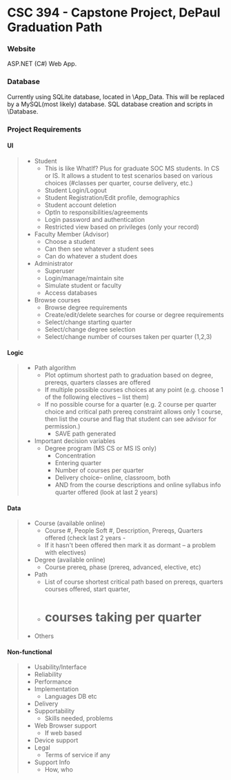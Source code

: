﻿# CSC 394 - Capstone Project, DePaul Graduation Path

### Website
ASP.NET (C#) Web App.

### Database
Currently using SQLite database, located in \App_Data. This will be replaced by a MySQL(most likely) database. SQL database creation and scripts in \Database.

### Project Requirements
#### UI
> * Student
>   * This is like WhatIf? Plus for graduate SOC MS students. In CS or IS.  It allows a student to test scenarios based on various choices (#classes per quarter, course delivery, etc.)
>   * Student Login/Logout
>   * Student Registration/Edit profile, demographics
>   * Student account deletion
>   * OptIn to responsibilities/agreements
>   * Login password and authentication
>   * Restricted view based on privileges (only your record)
> * Faculty Member (Advisor)
>   * Choose a student
>   * Can then see whatever a student sees
>   * Can do whatever a student does
> * Administrator
>   * Superuser
>   * Login/manage/maintain site
>   * Simulate student or faculty
>   * Access databases
> * Browse courses
>   * Browse degree requirements
>   * Create/edit/delete searches for course or degree requirements
>   * Select/change starting quarter
>   * Select/change degree selection
>   * Select/change number of courses taken per quarter (1,2,3)

#### Logic
> * Path algorithm
>   * Plot optimum shortest path to graduation based on degree, prereqs, quarters classes are offered
>   * If multiple possible courses choices at any point (e.g. choose 1 of the following electives – list them)
>   * If no possible course for a quarter (e.g. 2 course per quarter choice and critical path prereq constraint allows only 1 course, then list the course and flag that student can see advisor for permission.)
>		* SAVE path generated
> * Important decision variables
>	  * Degree program (MS CS or MS IS only)
>		* Concentration
>		* Entering quarter
>		* Number of courses per quarter
>		* Delivery choice– online, classroom, both 
>		* AND from the course descriptions and online syllabus info quarter offered (look at last 2 years)

#### Data
> * Course (available online)
>   * Course #, People Soft #, Description, Prereqs, Quarters offered (check last 2 years -
>   * If it hasn't been offered then mark it as dormant – a problem with electives)
> * Degree (available online)
>   * Course prereq, phase (prereq, advanced, elective, etc)
> * Path
>   * List of course shortest critical path based on prereqs, quarters courses offered, start quarter, 
>   * # courses taking per quarter
> * Others

#### Non-functional
> * Usability/Interface
> * Reliability
> * Performance
> * Implementation
>   * Languages DB etc
> * Delivery
> * Supportability
>   * Skills needed, problems
> * Web Browser support
>   * If web based
> * Device support
> * Legal
>   * Terms of service if any
> * Support Info
>   * How, who
